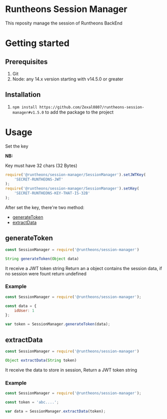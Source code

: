 # Runtheons Session Manager

This reposity manage the session of Runtheons BackEnd

# Getting started

## Prerequisites

1. Git
2. Node: any 14.x version starting with v14.5.0 or greater

## Installation

1. `npm install https://github.com/Zexal0807/runtheons-session-manager#v1.5.0` to add the package to the project

# Usage

Set the key

**NB:**

Key must have 32 chars (32 Bytes)

```javascript
require('@runtheons/session-manager/SessionManager').setJWTKey(
	'SECRET-RUNTHEONS-JWT'
);
require('@runtheons/session-manager/SessionManager').setKey(
	'SECRET-RUNTHEONS-KEY-THAT-IS-32B'
);
```

After set the key, there're two method:

- [generateToken](https://github.com/Runtheons/runtheons-session-manager#generateToken)
- [extractData](https://github.com/Zexal0807/runtheons-session-manager#extractData)

## generateToken

```javascript
const SessionManager = require('@runtheons/session-manager')

String generateToken(Object data)
```

It receive a JWT token string Return an a object contains the session data, if no session were fount return undefined

### Example

```javascript
const SessionManager = require('@runtheons/session-manager');

const data = {
	idUser: 1
};

var token = SessionManager.generateToken(data);
```

## extractData

```javascript
const SessionManager = require('@runtheons/session-manager')

Object extractData(String token)
```

It receive the data to store in session, Return a JWT token string

### Example

```javascript
const SessionManager = require('@runtheons/session-manager');

const token = 'abc....';

var data = SessionManager.extractData(token);
```
